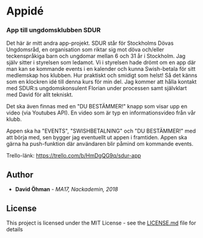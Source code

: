 # Appidé
### App till ungdomsklubben SDUR

Det här är mitt andra app-projekt. SDUR står för Stockholms Dövas Ungdomsråd, en organisation som riktar sig mot döva och/eller teckenspråkiga barn och ungdomar mellan 6 och 31 år i Stockholm. Jag själv sitter i styrelsen som ledamot. Vi i styrelsen hade drömt om en app där man kan se kommande events i en kalender och kunna Swish-betala för sitt medlemskap hos klubben. Hur praktiskt och smidigt som helst! Så det känns som en klockren idé till denna kurs för min del. Jag kommer att hålla kontakt med SDUR:s ungdomskonsulent Florian under processen samt självklart med David för allt tekniskt.

Det ska även finnas med en "DU BESTÄMMER!" knapp som visar upp en video (via Youtubes API). En video som är typ en informationsvideo från vår klubb.

Appen ska ha "EVENTS", "SWISHBETALNING" och "DU BESTÄMMER!" med att börja med, sen bygger jag eventuellt ut appen i framtiden. Appen ska gärna ha push-funktion där användaren blir påmind om kommande events.

Trello-länk: https://trello.com/b/HmDgQG9q/sdur-app

## Author

* **David Öhman** - *MA17, Nackademin, 2018*

## License

This project is licensed under the MIT License - see the [LICENSE.md](LICENSE.md) file for details

